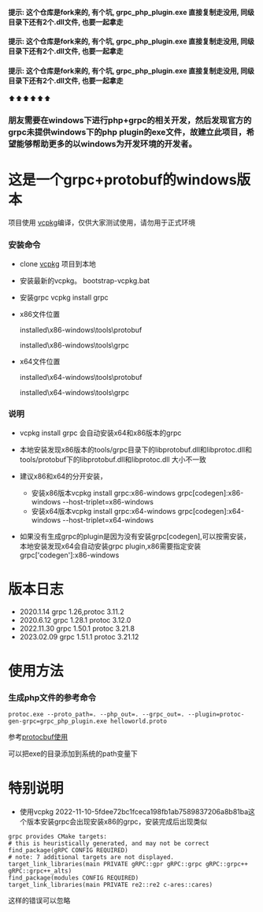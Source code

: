 #### 提示: 这个仓库是fork来的, 有个坑, grpc_php_plugin.exe 直接复制走没用, 同级目录下还有2个.dll文件, 也要一起拿走

#### 提示: 这个仓库是fork来的, 有个坑, grpc_php_plugin.exe 直接复制走没用, 同级目录下还有2个.dll文件, 也要一起拿走

#### 提示: 这个仓库是fork来的, 有个坑, grpc_php_plugin.exe 直接复制走没用, 同级目录下还有2个.dll文件, 也要一起拿走

⬆️⬆️⬆️⬆️⬆️⬆️

### 朋友需要在windows下进行php+grpc的相关开发，然后发现官方的grpc未提供windows下的php plugin的exe文件，故建立此项目，希望能够帮助更多的以windows为开发环境的开发者。 

# 这是一个grpc+protobuf的windows版本
项目使用 [vcpkg](https://github.com/microsoft/vcpkg)编译，仅供大家测试使用，请勿用于正式环境

### 安装命令
- clone [vcpkg](https://github.com/microsoft/vcpkg) 项目到本地
- 安装最新的vcpkg。 
	bootstrap-vcpkg.bat
- 安装grpc 
	vcpkg install grpc
- x86文件位置

	installed\x86-windows\tools\protobuf
	
	installed\x86-windows\tools\grpc
- x64文件位置

	installed\x64-windows\tools\protobuf
	
	installed\x64-windows\tools\grpc

### 说明
- vcpkg install grpc 会自动安装x64和x86版本的grpc
- 本地安装发现x86版本的tools/grpc目录下的libprotobuf.dll和libprotoc.dll和tools/protobuf下的libprotobuf.dll和libprotoc.dll 大小不一致
- 建议x86和x64的分开安装，
	- 安装x86版本vcpkg install grpc:x86-windows grpc[codegen]:x86-windows --host-triplet=x86-windows
	- 安装x64版本vcpkg install grpc:x64-windows grpc[codegen]:x64-windows --host-triplet=x64-windows

- 如果没有生成grpc的plugin是因为没有安装grpc[codegen],可以按需安装，本地安装发现x64会自动安装grpc plugin,x86需要指定安装grpc['codegen']:x86-windows

# 版本日志
- 2020.1.14 grpc 1.26,protoc 3.11.2
- 2020.6.12 grpc 1.28.1 protoc 3.12.0
- 2022.11.30 grpc 1.50.1 protoc 3.21.8
- 2023.02.09 grpc 1.51.1 protoc 3.21.12

# 使用方法
### 生成php文件的参考命令

`protoc.exe --proto_path=. --php_out=. --grpc_out=. --plugin=protoc-gen-grpc=grpc_php_plugin.exe helloworld.proto`

参考[protocbuf使用](https://developers.google.com/protocol-buffers/docs/proto3#generating)

可以把exe的目录添加到系统的path变量下
    
# 特别说明
-  使用vcpkg 2022-11-10-5fdee72bc1fceca198fb1ab7589837206a8b81ba这个版本安装grpc会出现安装x86的grpc，安装完成后出现类似

```
grpc provides CMake targets:
# this is heuristically generated, and may not be correct
find_package(gRPC CONFIG REQUIRED)
# note: 7 additional targets are not displayed.
target_link_libraries(main PRIVATE gRPC::gpr gRPC::grpc gRPC::grpc++ gRPC::grpc++_alts)
find_package(modules CONFIG REQUIRED)
target_link_libraries(main PRIVATE re2::re2 c-ares::cares)
```

这样的错误可以忽略
